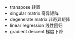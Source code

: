 * transpose 转置
* singular matrix 奇异矩阵
* degenerate matrix 非奇异矩阵
* linear regression 线性回归
* gradient descent 梯度下降